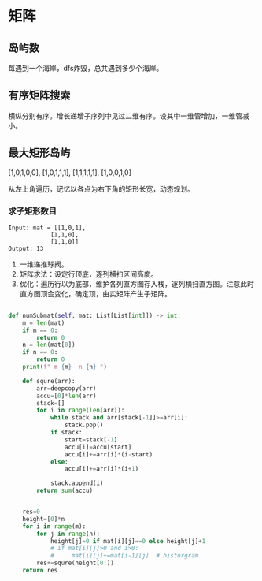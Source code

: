 # 矩阵

## 岛屿数 
每遇到一个海岸，dfs炸毁，总共遇到多少个海岸。

## 有序矩阵搜索 
横纵分别有序。增长递增子序列中见过二维有序。设其中一维管增加，一维管减小。


## 最大矩形岛屿 
  [1,0,1,0,0],
  [1,0,1,1,1],
  [1,1,1,1,1],
  [1,0,0,1,0]

从左上角遍历，记忆以各点为右下角的矩形长宽，动态规划。

### 求子矩形数目

    Input: mat = [[1,0,1],
                [1,1,0],
                [1,1,0]]
    Output: 13

1. 一维递推球阀。
2. 矩阵求法：设定行顶底，逐列横扫区间高度。
2. 优化：遍历行以为底部，维护各列直方图存入栈，逐列横扫直方图。注意此时直方图顶会变化，确定顶，由实矩阵产生子矩阵。

``` python

def numSubmat(self, mat: List[List[int]]) -> int:
    m = len(mat)
    if m == 0:
        return 0
    n = len(mat[0])
    if n == 0:
        return 0
    print(f" m {m}  n {n} ")

    def squre(arr):
        arr=deepcopy(arr)
        accu=[0]*len(arr)
        stack=[]
        for i in range(len(arr)):
            while stack and arr[stack[-1]]>=arr[i]:
                stack.pop()
            if stack:
                start=stack[-1]
                accu[i]=accu[start]
                accu[i]+=arr[i]*(i-start)
            else:
                accu[i]+=arr[i]*(i+1)

            stack.append(i)
        return sum(accu)


    res=0
    height=[0]*n
    for i in range(m):
        for j in range(n):
            height[j]=0 if mat[i][j]==0 else height[j]+1
            # if mat[i][j]>0 and i>0:
            #     mat[i][j]+=mat[i-1][j]  # historgram
        res+=squre(height[0:])
    return res
```
